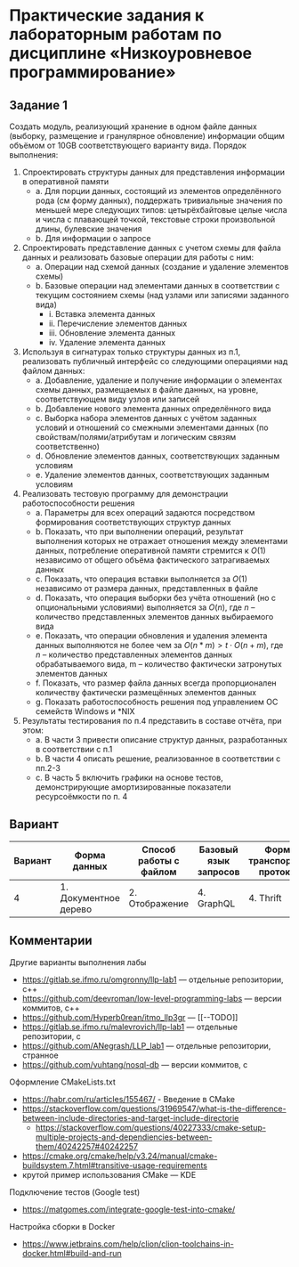# Практические задания к лабораторным работам по дисциплине «Низкоуровневое программирование»

## Задание 1

Создать модуль, реализующий хранение в одном файле данных (выборку, размещение и гранулярное
обновление) информации общим объёмом от 10GB соответствующего варианту вида.
Порядок выполнения:
1. Спроектировать структуры данных для представления информации в оперативной памяти
   - a. Для порции данных, состоящий из элементов определённого рода (см форму данных),
   поддержать тривиальные значения по меньшей мере следующих типов: цетырёхбайтовые
   целые числа и числа с плавающей точкой, текстовые строки произвольной длины, булевские
   значения
   - b. Для информации о запросе
2. Спроектировать представление данных с учетом схемы для файла данных и реализовать базовые
   операции для работы с ним:
   - a. Операции над схемой данных (создание и удаление элементов схемы)
   - b. Базовые операции над элементами данных в соответствии с текущим состоянием схемы (над
   узлами или записями заданного вида)
       - i. Вставка элемента данных
       - ii. Перечисление элементов данных
       - iii. Обновление элемента данных
       - iv. Удаление элемента данных
3. Используя в сигнатурах только структуры данных из п.1, реализовать публичный интерфейс со
   следующими операциями над файлом данных:
   - a. Добавление, удаление и получение информации о элементах схемы данных, размещаемых в
   файле данных, на уровне, соответствующем виду узлов или записей
   - b. Добавление нового элемента данных определённого вида
   - c. Выборка набора элементов данных с учётом заданных условий и отношений со смежными
   элементами данных (по свойствам/полями/атрибутам и логическим связям соответственно)
   - d. Обновление элементов данных, соответствующих заданным условиям
   - e. Удаление элементов данных, соответствующих заданным условиям
4. Реализовать тестовую программу для демонстрации работоспособности решения
   - a. Параметры для всех операций задаются посредством формирования соответствующих структур
   данных
   - b. Показать, что при выполнении операций, результат выполнения которых не отражает
   отношения между элементами данных, потребление оперативной памяти стремится к $O(1)$
   независимо от общего объёма фактического затрагиваемых данных
   - c. Показать, что операция вставки выполняется за $O(1)$ независимо от размера данных,
   представленных в файле
   - d. Показать, что операция выборки без учёта отношений (но с опциональными условиями)
   выполняется за $O(n)$, где $n$ – количество представленных элементов данных выбираемого вида
   - e. Показать, что операции обновления и удаления элемента данных выполняются не более чем за
   $O(n*m) > t \cdot O(n+m)$, где $n$ – количество представленных элементов данных обрабатываемого
   вида, m – количество фактически затронутых элементов данных
   - f. Показать, что размер файла данных всегда пропорционален количеству фактически
   размещённых элементов данных
   - g. Показать работоспособность решения под управлением ОС семейств Windows и *NIX
5. Результаты тестирования по п.4 представить в составе отчёта, при этом:
   - a. В части 3 привести описание структур данных, разработанных в соответствии с п.1
   - b. В части 4 описать решение, реализованное в соответствии с пп.2-3
   - c. В часть 5 включить графики на основе тестов, демонстрирующие амортизированные показатели
   ресурсоёмкости по п. 4

## Вариант 

| Вариант | Форма данных          | Способ работы с файлом | Базовый язык запросов | Формат транспортного протокола | UI API |
|---------|-----------------------|------------------------|-----------------------|--------------------------------|--------|
| 4       | 1. Документное дерево | 2. Отображение         | 4. GraphQL            | 4. Thrift                      | 4      |

## Комментарии

Другие варианты выполнения лабы

- https://gitlab.se.ifmo.ru/omgronny/llp-lab1 — отдельные репозитории, c++
- https://github.com/deevroman/low-level-programming-labs — версии коммитов, c++
- https://github.com/Hyperb0rean/itmo_llp3gr — [[--TODO]]
- https://gitlab.se.ifmo.ru/malevrovich/llp-lab1 — отдельные репозитории, с
- https://github.com/ANegrash/LLP_lab1 — отдельные репозитории, странное
- https://github.com/vuhtang/nosql-db ― версии коммитов, с

Оформление CMakeLists.txt

- https://habr.com/ru/articles/155467/ - Введение в CMake
- https://stackoverflow.com/questions/31969547/what-is-the-difference-between-include-directories-and-target-include-directorie
   - https://stackoverflow.com/questions/40227333/cmake-setup-multiple-projects-and-dependiencies-between-them/40242257#40242257
- https://cmake.org/cmake/help/v3.24/manual/cmake-buildsystem.7.html#transitive-usage-requirements
- крутой пример использования CMake — KDE

Подключение тестов (Google test)

- https://matgomes.com/integrate-google-test-into-cmake/

Настройка сборки в Docker 

- https://www.jetbrains.com/help/clion/clion-toolchains-in-docker.html#build-and-run
